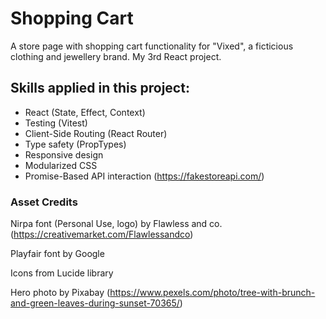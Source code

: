 # Shopping Cart
A store page with shopping cart functionality for "Vixed", a ficticious clothing and jewellery brand.
My 3rd React project. 

## Skills applied in this project:
- React (State, Effect, Context)
- Testing (Vitest)
- Client-Side Routing (React Router)
- Type safety (PropTypes)
- Responsive design
- Modularized CSS
- Promise-Based API interaction (https://fakestoreapi.com/)


### Asset Credits
Nirpa font (Personal Use, logo) by Flawless and co. (https://creativemarket.com/Flawlessandco)

Playfair font by Google

Icons from Lucide library

Hero photo by Pixabay (https://www.pexels.com/photo/tree-with-brunch-and-green-leaves-during-sunset-70365/)
